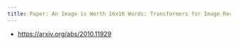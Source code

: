 ```yaml
---
title: Paper: An Image is Worth 16x16 Words: Transformers for Image Recognition at Scale
---
```

- https://arxiv.org/abs/2010.11929